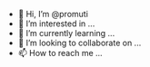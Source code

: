- 👋 Hi, I’m @promuti
- 👀 I’m interested in ...
- 🌱 I’m currently learning ...
- 💞️ I’m looking to collaborate on ...
- 📫 How to reach me ...

<!---
promuti/promuti is a ✨ special ✨ repository because its `README.md` (this file) appears on your GitHub profile.
You can click the Preview link to take a look at your changes.
--->
